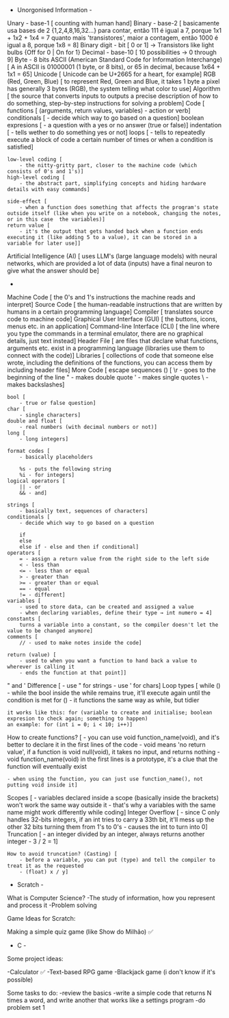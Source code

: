 - Unorgonised Information -

Unary - base-1 [
    counting with human hand]
Binary - base-2 [
    basicamente usa bases de 2 {1,2,4,8,16,32...} para contar, então 111 é igual a 7, porque 1x1 + 1x2 + 1x4 = 7
    quanto mais 'transistores', maior a contagem, então 1000 é igual a 8, porque 1x8 = 8]
Binary digit - bit [
    0 or 1] → Transistors like light bulbs {Off for 0 | On for 1}
Decimal - base-10 [
    10 possibilities → 0 through 9]
Byte - 8 bits
ASCII (American Standard Code for Information Interchange) [
    A in ASCII is 01000001 (1 byte, or 8 bits), or 65 in decimal, because 1x64 + 1x1 = 65]
Unicode [
    Unicode can be U+2665 for a heart, for example]
RGB (Red, Green, Blue) [
    to represent Red, Green and Blue, it takes 1 byte
    a pixel has generally 3 bytes (RGB), the system telling what color to use]
Algorithm [
    the source that converts inputs to outputs
    a precise description of how to do something, step-by-step instructions for solving a problem]
Code [
    functions [
        (arguments, return values, variables) - action or verb]
    conditionals [
        - decide which way to go based on a question]
    boolean expresions [
        - a question with a yes or no answer (true or false)]
    indentation [
        - tells wether to do something yes or not]
    loops [
        - tells to repeatedly execute a block of code a certain number of times or when a condition is satisfied]

    low-level coding [
        - the nitty-gritty part, closer to the machine code (which consists of 0's and 1's)]
    high-level coding [
        - the abstract part, simplifying concepts and hiding hardware details with easy commands]

    side-effect [
        - when a function does something that affects the program's state outside itself (like when you write on a notebook, changing the notes, or in this case  the variables)]
    return value [
        - it's the output that gets handed back when a function ends executing it (like adding 5 to a value), it can be stored in a variable for later use]]
Artificial Intelligence (AI) [
    uses LLM's (large language models) with neural networks, which are provided a lot of data (inputs)
    have a final neuron to give what the answer should be]

+

Machine Code [
    the 0's and 1's instructions the machine reads and interpret]
Source Code [
    the human-readable instructions that are written by humans in a certain programming language]
Compiler [
    translates source code to machine code]
Graphical User Interface (GUI) [
    the buttons, icons, menus etc. in an application]
Command-line Interface (CLI) [
    the line where you type the commands in a terminal emulator, there are no graphical details, just text instead]
Header File [
    are files that declare what functions, arguments etc. exist in a programming language (libraries use them to connect with the code)]
Libraries [
    collections of code that someone else wrote, including the definitions of the functions, you can access them by including header files]
More Code [
    escape sequences (\) [
        \r - goes to the beginning of the line
        \" - makes double quote
        \' - makes single quotes
        \\ - makes backslashes]

    bool [
        - true or false question]
    char [
        - single characters]
    double and float [
        - real numbers (with decimal numbers or not)]
    long [
        - long integers]
    
    format codes [
        - basically placeholders

        %s - puts the following string
        %i - for integers]
    logical operators [
        || - or
        && - and]
    
    strings [
        - basically text, sequences of characters]
    conditionals [
        - decide which way to go based on a question

        if
        else
        else if - else and then if conditional]
    operators [
        = - assign a return value from the right side to the left side
        < - less than
        <= - less than or equal
        > - greater than
        >= - greater than or equal
        == - equal
        != - different]
    variables [
        - used to store data, can be created and assigned a value
        - when declaring variables, define their type → int numero = 4]
    constants [
        turns a variable into a constant, so the compiler doesn't let the value to be changed anymore]
    comments [
        // - used to make notes inside the code]

    return (value) [
        - used to when you want a function to hand back a value to wherever is calling it
        - ends the function at that point]]
" and ' Difference [
    - use " for strings
    - use ' for chars]
Loop types [
    while () - while the bool inside the while remains true, it'll execute again until the condition is met
    for () - it functions the same way as while, but tidier

    it works like this: for (variable to create and initialise; boolean expresion to check again; something to happen)
    an example: for (int i = 0; i < 10; i++)]
How to create functions? [
    - you can use void function_name(void), and it's better to declare it in the first lines of the code
    - void means 'no return value', if a function is void null(void), it takes no input, and returns nothing
    - void function_name(void) in the first lines is a prototype, it's a clue that the function will eventually exist

    - when using the function, you can just use function_name(), not putting void inside it]
Scopes [
    - variables declared inside a scope (basically inside the brackets) won't work the same way outside it
    - that's why a variables with the same name might work differently while coding]
Integer Overflow [
    - since C only handles 32-bits integers, if an int tries to carry a 33th bit, it'll mess up the other 32 bits turning them from 1's to 0's
    - causes the int to turn into 0]
Truncation [
    - an integer divided by an integer, always returns another integer
    - 3 / 2 = 1]

    How to avoid truncation? (Casting) [
        - before a variable, you can put (type) and tell the compiler to treat it as the requested
        - (float) x / y]

- Scratch -

What is Computer Science?
-The study of information, how you represent and process it
-Problem solving

Game Ideas for Scratch:

Making a simple quiz game (like Show do Milhão) ✅

- C - 

Some project ideas:

-Calculator ✅
-Text-based RPG game
-Blackjack game (i don't know if it's possible)

Some tasks to do:
-review the basics
-write a simple code that returns N times a word, and write another that works like a settings program
-do problem set 1